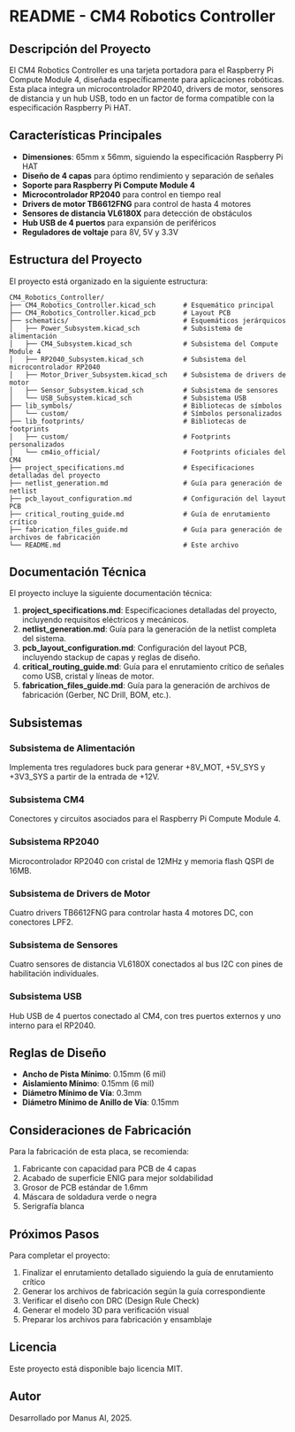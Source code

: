 # README - CM4 Robotics Controller

## Descripción del Proyecto

El CM4 Robotics Controller es una tarjeta portadora para el Raspberry Pi Compute Module 4, diseñada específicamente para aplicaciones robóticas. Esta placa integra un microcontrolador RP2040, drivers de motor, sensores de distancia y un hub USB, todo en un factor de forma compatible con la especificación Raspberry Pi HAT.

## Características Principales

- **Dimensiones**: 65mm x 56mm, siguiendo la especificación Raspberry Pi HAT
- **Diseño de 4 capas** para óptimo rendimiento y separación de señales
- **Soporte para Raspberry Pi Compute Module 4**
- **Microcontrolador RP2040** para control en tiempo real
- **Drivers de motor TB6612FNG** para control de hasta 4 motores
- **Sensores de distancia VL6180X** para detección de obstáculos
- **Hub USB de 4 puertos** para expansión de periféricos
- **Reguladores de voltaje** para 8V, 5V y 3.3V

## Estructura del Proyecto

El proyecto está organizado en la siguiente estructura:

```
CM4_Robotics_Controller/
├── CM4_Robotics_Controller.kicad_sch       # Esquemático principal
├── CM4_Robotics_Controller.kicad_pcb       # Layout PCB
├── schematics/                             # Esquemáticos jerárquicos
│   ├── Power_Subsystem.kicad_sch           # Subsistema de alimentación
│   ├── CM4_Subsystem.kicad_sch             # Subsistema del Compute Module 4
│   ├── RP2040_Subsystem.kicad_sch          # Subsistema del microcontrolador RP2040
│   ├── Motor_Driver_Subsystem.kicad_sch    # Subsistema de drivers de motor
│   ├── Sensor_Subsystem.kicad_sch          # Subsistema de sensores
│   └── USB_Subsystem.kicad_sch             # Subsistema USB
├── lib_symbols/                            # Bibliotecas de símbolos
│   └── custom/                             # Símbolos personalizados
├── lib_footprints/                         # Bibliotecas de footprints
│   ├── custom/                             # Footprints personalizados
│   └── cm4io_official/                     # Footprints oficiales del CM4
├── project_specifications.md               # Especificaciones detalladas del proyecto
├── netlist_generation.md                   # Guía para generación de netlist
├── pcb_layout_configuration.md             # Configuración del layout PCB
├── critical_routing_guide.md               # Guía de enrutamiento crítico
├── fabrication_files_guide.md              # Guía para generación de archivos de fabricación
└── README.md                               # Este archivo
```

## Documentación Técnica

El proyecto incluye la siguiente documentación técnica:

1. **project_specifications.md**: Especificaciones detalladas del proyecto, incluyendo requisitos eléctricos y mecánicos.
2. **netlist_generation.md**: Guía para la generación de la netlist completa del sistema.
3. **pcb_layout_configuration.md**: Configuración del layout PCB, incluyendo stackup de capas y reglas de diseño.
4. **critical_routing_guide.md**: Guía para el enrutamiento crítico de señales como USB, cristal y líneas de motor.
5. **fabrication_files_guide.md**: Guía para la generación de archivos de fabricación (Gerber, NC Drill, BOM, etc.).

## Subsistemas

### Subsistema de Alimentación
Implementa tres reguladores buck para generar +8V_MOT, +5V_SYS y +3V3_SYS a partir de la entrada de +12V.

### Subsistema CM4
Conectores y circuitos asociados para el Raspberry Pi Compute Module 4.

### Subsistema RP2040
Microcontrolador RP2040 con cristal de 12MHz y memoria flash QSPI de 16MB.

### Subsistema de Drivers de Motor
Cuatro drivers TB6612FNG para controlar hasta 4 motores DC, con conectores LPF2.

### Subsistema de Sensores
Cuatro sensores de distancia VL6180X conectados al bus I2C con pines de habilitación individuales.

### Subsistema USB
Hub USB de 4 puertos conectado al CM4, con tres puertos externos y uno interno para el RP2040.

## Reglas de Diseño

- **Ancho de Pista Mínimo**: 0.15mm (6 mil)
- **Aislamiento Mínimo**: 0.15mm (6 mil)
- **Diámetro Mínimo de Vía**: 0.3mm
- **Diámetro Mínimo de Anillo de Vía**: 0.15mm

## Consideraciones de Fabricación

Para la fabricación de esta placa, se recomienda:

1. Fabricante con capacidad para PCB de 4 capas
2. Acabado de superficie ENIG para mejor soldabilidad
3. Grosor de PCB estándar de 1.6mm
4. Máscara de soldadura verde o negra
5. Serigrafía blanca

## Próximos Pasos

Para completar el proyecto:

1. Finalizar el enrutamiento detallado siguiendo la guía de enrutamiento crítico
2. Generar los archivos de fabricación según la guía correspondiente
3. Verificar el diseño con DRC (Design Rule Check)
4. Generar el modelo 3D para verificación visual
5. Preparar los archivos para fabricación y ensamblaje

## Licencia

Este proyecto está disponible bajo licencia MIT.

## Autor

Desarrollado por Manus AI, 2025.
